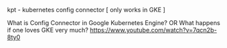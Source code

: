 
kpt - kubernetes config connector [ only works in GKE ]

What is Config Connector in Google Kubernetes Engine? OR What happens if one loves GKE very much?
https://www.youtube.com/watch?v=7qcn2b-8ty0
